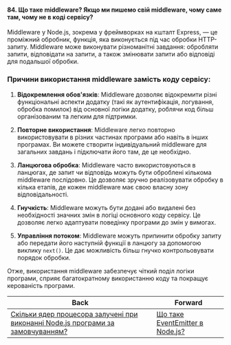 #### 84. Що таке middleware? Якщо ми пишемо свій middleware, чому саме там, чому не в коді сервісу?

Middleware у Node.js, зокрема у фреймворках на кшталт Express, — це проміжний обробник, функція, яка виконується під час обробки HTTP-запиту. Middleware може виконувати різноманітні завдання: обробляти запити, відповідати на запити, а також змінювати запити або відповіді для подальшої обробки.

### Причини використання middleware замість коду сервісу:

1. **Відокремлення обов'язків**: Middleware дозволяє відокремити різні функціональні аспекти додатку (такі як аутентифікація, логування, обробка помилок) від основної логіки додатку, роблячи код більш організованим та легким для підтримки.

2. **Повторне використання**: Middleware легко повторно використовувати в різних частинах програми або навіть в інших програмах. Ви можете створити індивідуальний middleware для загальних завдань і підключати його там, де це необхідно.

3. **Ланцюгова обробка**: Middleware часто використовуються в ланцюгах, де запит чи відповідь можуть бути оброблені кількома middleware послідовно. Це дозволяє зручно реалізовувати обробку в кілька етапів, де кожен middleware має свою власну зону відповідальності.

4. **Гнучкість**: Middleware можуть бути додані або видалені без необхідності значних змін в логіці основного коду сервісу. Це дозволяє легко адаптувати поведінку програми до змін у вимогах.

5. **Управління потоком**: Middleware можуть припинити обробку запиту або передати його наступній функції в ланцюгу за допомогою виклику `next()`. Це дає можливість більш гнучко контрольовувати порядок обробки.

Отже, використання middleware забезпечує чіткий поділ логіки програми, сприяє багатократному використанню коду та покращує керованість програми.

| Back | Forward |
|---|---|
| [Скільки ядер процесора залучені при виконанні Node.js програми за замовчуванням?](/ua/middle/nodejs/how-many-cpu-cores-are-used-by-default-when-running-a-nodejs-program.md)  | [Що таке EventEmitter в Node.js?](/ua/middle/nodejs/what-is-eventemitter-in-nodejs.md) |